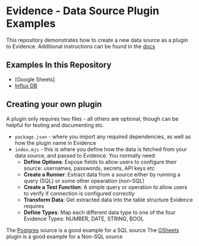 # Evidence - Data Source Plugin Examples

This repository demonstrates how to create a new data source as a plugin to Evidence. Additional instructions can be found in the [docs](https://docs.evidence.dev/plugins/creating-a-plugin/)

## Examples In this Repository

- [Google Sheets]
- [Influx DB](https://github.com/evidence-dev/datasources/tree/main/influxdb)

## Creating your own plugin

A plugin only requires two files - all others are optional, though can be helpful for testing and documenting etc.
- `package.json` - where you import any required dependencies, as well as how the plugin name in Evidence
- `index.mjs` - this is where you define how the data is fetched from your data source, and passed to Evidence. You normally need:
   - **Define Options**: Expose fields to allow users to configure their source: usernames, passwords, secrets, API keys etc
   - **Create a Runner**: Extract data from a source either by running a query (SQL) or some other opearation (non-SQL)
   - **Create a Test Function**: A simple query or operation to allow users to verify if connection is configured correctly
   - **Transform Data**: Get extracted data into the table structure Evidence requires
   - **Define Types**: Map each different data type to one of the four Evidence Types: NUMBER, DATE, STRING, BOOL
   
 
The [Postgres](https://github.com/evidence-dev/evidence/tree/main/packages/postgres) source is a good example for a SQL source
The [GSheets](https://github.com/evidence-dev/datasources/tree/main/gsheets) plugin is a good example for a Non-SQL source
